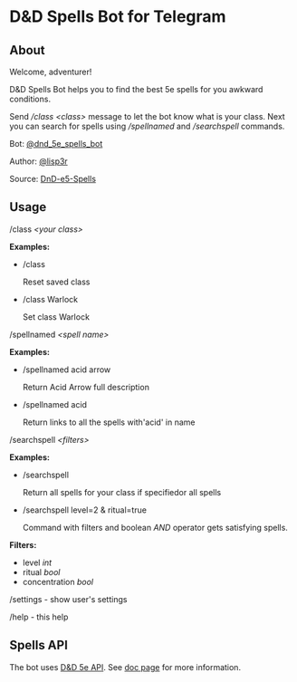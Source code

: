 # D&D Spells Bot for Telegram

## About

Welcome, adventurer!

D&D Spells Bot helps you to find the best 5e spells for you awkward conditions.

Send */class \<class>* message to let the bot know what is your class. Next you can search for spells using */spellnamed* and */searchspell* commands.

Bot: [@dnd_5e_spells_bot](https://t.me/dnd_5e_spells_bot)

Author: [@lisp3r](https://t.me/lisp3r)

Source: [DnD-e5-Spells](https://github.com/lisp3r/DnD-e5-Spells)

## Usage

/class *\<your class\>*

**Examples:**

- /class

  Reset saved class

- /class Warlock

  Set class Warlock

/spellnamed *\<spell name\>*

**Examples:**

- /spellnamed acid arrow

  Return Acid Arrow full description

- /spellnamed acid

  Return links to all the spells with'acid' in name

/searchspell *\<filters\>*

**Examples:**

- /searchspell

  Return all spells for your class if specifiedor all spells

- /searchspell level=2 & ritual=true

  Command with filters and boolean *AND* operator gets satisfying spells.

**Filters:**

- level _int_
- ritual _bool_
- concentration _bool_

/settings - show user's settings

/help - this help

## Spells API

The bot uses [D&D 5e API](www.dnd5eapi.co). See [doc page](http://www.dnd5eapi.co/docs/) for more information.
